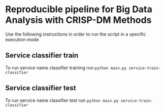 # Reproducible pipeline for Big Data Analysis with CRISP-DM Methods

Use the following instructions in order to run the script in a specific execution mode


## Service classifier train
To run service name classifier training run 
`python main.py service-train-classifier`

## Service classifier test
To run service name classifier test run 
`python main.py service-train-classifier`

